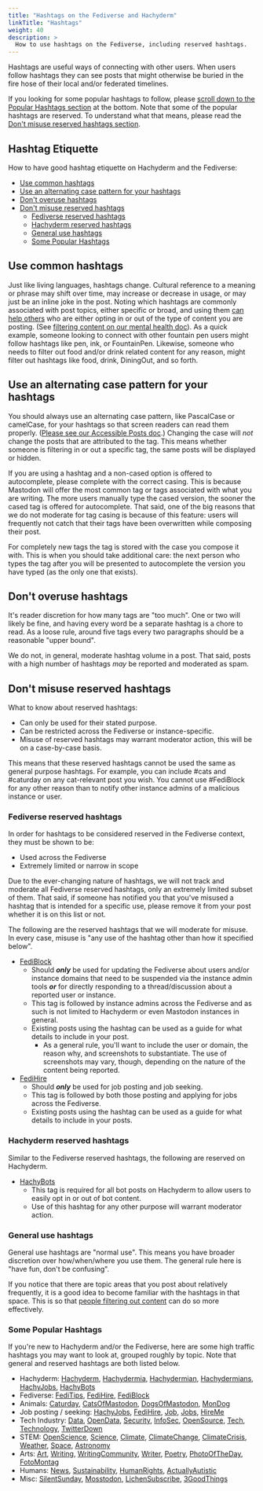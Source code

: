 ```yaml
---
title: "Hashtags on the Fediverse and Hachyderm"
linkTitle: "Hashtags"
weight: 40
description: >
  How to use hashtags on the Fediverse, including reserved hashtags.
---
```


Hashtags are useful ways of connecting with other users. When users
follow hashtags they can see posts that might otherwise be buried
in the fire hose of their local and/or federated timelines.

If you looking for some popular hashtags to follow, please
[scroll down to the Popular Hashtags section](#some-popular-hashtags)
at the bottom. Note that some of the popular hashtags are
reserved. To understand what that means, please read the
[Don't misuse reserved hashtags section](#dont-misuse-reserved-hashtags).

## Hashtag Etiquette <!-- omit from toc -->

How to have good hashtag etiquette on Hachyderm and the Fediverse:

- [Use common hashtags](#use-common-hashtags)
- [Use an alternating case pattern for your hashtags](#use-an-alternating-case-pattern-for-your-hashtags)
- [Don't overuse hashtags](#dont-overuse-hashtags)
- [Don't misuse reserved hashtags](#dont-misuse-reserved-hashtags)
  - [Fediverse reserved hashtags](#fediverse-reserved-hashtags)
  - [Hachyderm reserved hashtags](#hachyderm-reserved-hashtags)
  - [General use hashtags](#general-use-hashtags)
  - [Some Popular Hashtags](#some-popular-hashtags)

## Use common hashtags

Just like living languages, hashtags change. Cultural reference to a meaning
or phrase may shift over time, may increase or decrease in usage, or may just
be an inline joke in the post. Noting which hashtags are commonly associated
with post topics, either specific or broad, and using them <u>can help others</u>
who are either opting in or out of the type of content you are posting. (See 
[filtering content on our mental health doc](../mental-health/)). As a quick
example, someone looking to connect with other fountain pen users might follow
hashtags like pen, ink, or FountainPen. Likewise, someone who needs to filter
out food and/or drink related content for any reason, might filter out hashtags
like food, drink, DiningOut, and so forth. 

## Use an alternating case pattern for your hashtags

You should always use an alternating case pattern, like PascalCase or camelCase,
for your hashtags so that screen readers can read them
properly. ([Please see our Accessible Posts doc](../accessible-posts/).) Changing
the case will _not_ change the posts that are attributed to the tag. This means
whether someone is filtering in or out a specific tag, the same posts will be
displayed or hidden.

<!-- FIXME: verify how to get Mastodon to offer new cased tags -->

If you are using a hashtag and a non-cased option is offered to autocomplete,
please complete with the correct casing. This is because Mastodon will offer the most
common tag or tags associated with what you are writing. The more users manually
type the cased version, the sooner the cased tag is offered for autocomplete.
That said, one of the big reasons that we do not moderate for tag casing is
because of this feature: users will frequently not catch that their tags have
been overwritten while composing their post.

For completely new tags the tag is stored with the case you compose it with. This is when
you should take additional care: the next person who types the tag after you
will be presented to autocomplete the version you have typed (as the only one
that exists).

## Don't overuse hashtags

It's reader discretion for how many tags are "too much". One or two will likely
be fine, and having every word be a separate hashtag is a chore to read. As a
loose rule, around five tags every two paragraphs should be a reasonable "upper bound".

We do not, in general, moderate hashtag volume in a post. That said, posts with a high
number of hashtags _may_ be reported and moderated as spam.

## Don't misuse reserved hashtags

What to know about reserved hashtags:

* Can only be used for their stated purpose.
* Can be restricted across the Fediverse or instance-specific.
* Misuse of reserved hashtags may warrant moderator action, this will
  be on a case-by-case basis.

This means that these reserved hashtags cannot be used the same as general
purpose hashtags. For example, you can include #cats and #caturday on any
cat-relevant post you wish. You cannot use #FediBlock for any
other reason than to notify other instance admins of a malicious instance
or user.

### Fediverse reserved hashtags

In order for hashtags to be considered reserved in the Fediverse context, they
must be shown to be:

* Used across the Fediverse
* Extremely limited or narrow in scope

Due to the ever-changing nature of hashtags, we will not track and moderate
all Fediverse reserved hashtags, only an extremely limited subset of them.
That said, if someone has notified you that you've misused a hashtag
that is intended for a specific use, please remove it from your post
whether it is on this list or not.

The following are the reserved hashtags that we will moderate for misuse. In
every case, misuse is "any use of the hashtag other than how it specified below".

* [FediBlock](https://hachyderm.io/tags/FediBlock)
  * Should **_only_** be used for updating the Fediverse about users and/or
    instance domains that need to be suspended via the instance admin tools
    **_or_** for directly responding to a thread/discussion about a reported
    user or instance.
  * This tag is followed by instance admins across the Fediverse and as such
    is not limited to Hachyderm or even Mastodon instances in general.
  * Existing posts using the hashtag can be used as a guide for what details
    to include in your post.
    * As a general rule, you'll want to include the user or domain, the reason why,
      and screenshots to substantiate. The use of screenshots may vary,
      though, depending on the nature of the content being reported.
* [FediHire](https://hachyderm.io/tags/FediHire)
  * Should **_only_** be used for job posting and job seeking.
  * This tag is followed by both those posting and applying for jobs across
    the Fediverse.
  * Existing posts using the hashtag can be used as a guide for what details
    to include in your posts.

### Hachyderm reserved hashtags

Similar to the Fediverse reserved hashtags, the following are reserved
on Hachyderm.

* [HachyBots](https://hachyderm.io/tags/HachyBots)
  * This tag is required for all bot posts on Hachyderm to allow users
    to easily opt in or out of bot content.
  * Use of this hashtag for any other purpose will warrant moderator
    action.

### General use hashtags

General use hashtags are "normal use". This means you have broader discretion
over how/when/where you use them. The general rule here is "have fun, don't
be confusing".

If you notice that there are topic areas that you post about relatively
frequently, it is a good idea to become familiar with the hashtags in that
space. This is so that [people filtering out content](../mental-health/)
can do so more effectively.

### Some Popular Hashtags

If you're new to Hachyderm and/or the Fediverse, here are some high traffic
hashtags you may want to look at, grouped roughly by topic. Note that
general and reserved hashtags are both listed below.

* Hachyderm:
    [Hachyderm](https://hachyderm.io/tags/Hachyderm),
    [Hachydermia](https://hachyderm.io/tags/Hachydermia),
    [Hachydermian](https://hachyderm.io/tags/Hachydermian),
    [Hachydermians](https://hachyderm.io/tags/Hachydermians),
    [HachyJobs](https://hachyderm.io/tags/HachyJobs),
    [HachyBots](https://hachyderm.io/tags/HachyBots)
* Fediverse:
    [FediTips](https://hachyderm.io/tags/FediTips),
    [FediHire](https://hachyderm.io/tags/FediHire),
    [FediBlock](https://hachyderm.io/tags/FediBlock)
* Animals:
    [Caturday](https://hachyderm.io/tags/Caturday),
    [CatsOfMastodon](https://hachyderm.io/tags/CatsOfMastodon),
    [DogsOfMastodon](https://hachyderm.io/tags/DogsOfMastodon),
    [MonDog](https://hachyderm.io/tags/MonDog)
* Job posting / seeking:
    [HachyJobs](https://hachyderm.io/tags/HachyJobs),
    [FediHire](https://hachyderm.io/tags/FediHire),
    [Job](https://hachyderm.io/tags/Job),
    [Jobs](https://hachyderm.io/tags/Jobs),
    [HireMe](https://hachyderm.io/tags/HireMe)
* Tech Industry:
    [Data](https://hachyderm.io/tags/Data),
    [OpenData](https://hachyderm.io/tags/OpenData),
    [Security](https://hachyderm.io/tags/Security),
    [InfoSec](https://hachyderm.io/tags/InfoSec),
    [OpenSource](https://hachyderm.io/tags/OpenSource),
    [Tech](https://hachyderm.io/tags/Tech),
    [Technology](https://hachyderm.io/tags/Technology),
    [TwitterDown](https://hachyderm.io/tags/TwitterDown)
* STEM:
    [OpenScience](https://hachyderm.io/tags/OpenScience),
    [Science](https://hachyderm.io/tags/Science),
    [Climate](https://hachyderm.io/tags/Climate),
    [ClimateChange](https://hachyderm.io/tags/ClimateChange),
    [ClimateCrisis](https://hachyderm.io/tags/ClimateCrisis),
    [Weather](https://hachyderm.io/tags/Weather),
    [Space](https://hachyderm.io/tags/Space),
    [Astronomy](https://hachyderm.io/tags/Astronomy)
* Arts:
    [Art](https://hachyderm.io/tags/Art),
    [Writing](https://hachyderm.io/tags/Writing),
    [WritingCommunity](https://hachyderm.io/tags/WritingCommunity),
    [Writer](https://hachyderm.io/tags/Writer),
    [Poetry](https://hachyderm.io/tags/Poetry),
    [PhotoOfTheDay](https://hachyderm.io/tags/PhotoOfTheDay),
    [FotoMontag](https://hachyderm.io/tags/FotoMontag)
* Humans:
    [News](https://hachyderm.io/tags/News),
    [Sustainability](https://hachyderm.io/tags/Sustainability),
    [HumanRights](https://hachyderm.io/tags/HumanRights),
    [ActuallyAutistic](https://hachyderm.io/tags/ActuallyAutistic)
* Misc:
    [SilentSunday](https://hachyderm.io/tags/SilentSunday),
    [Mosstodon](https://hachyderm.io/tags/Mosstodon),
    [LichenSubscribe](https://hachyderm.io/tags/LichenSubscribe),
    [3GoodThings](https://hachyderm.io/tags/3GoodThings)
